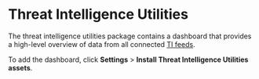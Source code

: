 # Threat Intelligence Utilities

The threat intelligence utilities package contains a dashboard that provides a high-level overview of data from all connected [TI feeds](https://www.elastic.co/guide/en/security/current/es-threat-intel-integrations.html).

To add the dashboard, click **Settings** > **Install Threat Intelligence Utilities assets**.